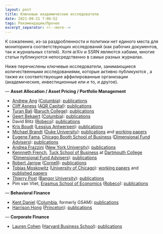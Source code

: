 ```yaml
---
layout: post
title: Ключевые академические исследователи
date: 2021-09-21 7:06:52
tags: Рекомендации/Прочее
excerpt_separator: <!--more-->
---
```

К сожалению, из-за раздробленности и политики нет единого места для мониторинга соответствующих исследований
(как рабочих документов, так и журнальных статей). Хотя arXiv и SSRN являются хабами, многие статьи публикуются непосредственно в самых разных журналах.

Ниже перечислены ключевые исследователи, занимающиеся количественными исследованиями, которые активно публикуются ,
а также их соответствующие аффилированные организации (академические, инвестиционные или и то, и другое).
<!--more-->



<p>&mdash; <strong>Asset Allocation / Asset Pricing / Portfolio Management</strong> </p>
<ul>
<li><a href="http://www.columbia.edu/~aa610/">Andrew Ang</a> (<a href="http://www.cfm.fr">Columbia</a>): <a href="http://papers.ssrn.com/sol3/cf_dev/AbsByAuth.cfm?per_id=94010">publications</a></li>
<li><a href="http://www.aqrcapital.com/cliff.htm">Cliff Asness</a> (<a href="http://aqr.com/">AQR Capital</a>): <a href="http://papers.ssrn.com/sol3/cf_dev/AbsByAuth.cfm?per_id=77768">publications</a></li>
<li><a href="http://faculty.baruch.cuny.edu/tbali/">Turan Bali</a> (<a href="http://www.baruch.cuny.edu/">Baruch College</a>): <a href="http://papers.ssrn.com/sol3/cf_dev/AbsByAuth.cfm?per_id=235620">publications</a></li>
<li><a href="http://www0.gsb.columbia.edu/faculty/gbekaert/">Geert Bekaert</a> (<a href="http://www.cfm.fr">Columbia</a>): <a href="http://www0.gsb.columbia.edu/faculty/gbekaert/research.html">publications</a></li>
<li>David Blitz (<a href="http://www.robeco.com">Robeco</a>): <a href="http://papers.ssrn.com/sol3/cf_dev/AbsByAuth.cfm?per_id=113731">publications</a></li>
<li><a href="http://www.econ.kuleuven.be/public/n06054/">Kris Boudt</a> (<a href="http://www.lessius.eu/english/">Lessius Antwerpen</a>): <a href="http://www.econ.kuleuven.be/public/n06054/">publications</a></li>
<li><a href="http://www.duke.edu/~mbrandt/">Michael Brandt</a> (<a href="http://www.duke.edu">Duke University</a>): <a href="http://www.duke.edu/~mbrandt/publications.html">publications</a> and <a href="http://www.duke.edu/~mbrandt/working.html">working papers</a></li>
<li><a href="http://www.chicagobooth.edu/faculty/bio.aspx?person_id=12824813568">Eugene Fama</a>, <a href="http://www.chicagobooth.edu">Chicago Booth School of Business</a> (<a href="http://www.dfaus.com/">Dimensional Fund Advisers</a>): <a href="http://papers.ssrn.com/sol3/cf_dev/AbsByAuth.cfm?per_id=998">publications</a></li>
<li><a href="http://www.econ.yale.edu/~af227/">Andrea Frazzini</a> (<a href="http://www.stern.nyu.edu/">New York University</a>): <a href="http://www.econ.yale.edu/~af227/">publications</a></li>
<li><a href="http://mba.tuck.dartmouth.edu/pages/faculty/ken.french/index.html">Kennneth French</a>, <a href="http://www.tuck.dartmouth.edu/">Tuck School of Business</a> at <a href="http://www.dartmouth.edu/">Dartmouth College</a> (<a href="http://www.dfaus.com/">Dimensional Fund Advisers</a>): <a href="http://papers.ssrn.com/sol3/cf_dev/AbsByAuth.cfm?per_id=1455">publications</a></li>
<li><a href="http://www.johnson.cornell.edu/Faculty-And-Research/Profile.aspx?id=raj15">Robert Jarrow</a> (<a href="http://www.johnson.cornell.edu">Cornell</a>): <a href="http://www.johnson.cornell.edu/Faculty-And-Research/Profile.aspx?id=raj15">publications</a></li>
<li><a href="http://faculty.chicagobooth.edu/tobias.moskowitz/index.html">Tobias Moskowitz</a> (<a href="http://www.chicagobooth.edu">University of Chicago</a>): <a href="http://faculty.chicagobooth.edu/tobias.moskowitz/research/papers.html">working papers</a> and <a href="http://faculty.chicagobooth.edu/tobias.moskowitz/research/index.html">published papers</a></li>
<li><a href="http://www.bangor.ac.uk/business/staff/theirry_post.php.en">Thierry Post</a> (<a href="http://www.bangor.ac.uk/">Bangor University</a>): <a href="http://www.bangor.ac.uk/business/staff/theirry_post.php.en">publications</a></li>
<li>Pim van Vliet, <a href="http://www.eur.nl/ese">Erasmus School of Economics</a> (<a href="http://www.robeco.com">Robeco</a>): <a href="http://papers.ssrn.com/sol3/cf_dev/AbsByAuth.cfm?per_id=296465">publications</a></li>
</ul>

</ul>
<p>&mdash; <strong>Behavioral Finance</strong> </p>
<ul>
<li><a href="http://www.columbia.edu/~kd2371/">Kent Daniel</a> (<a href="http://www.cfm.fr">Columbia</a>, formerly GSAM): <a href="http://www.columbia.edu/~kd2371/#Publications">publications</a></li>
<li><a href="http://www.princeton.edu/~hhong/">Harrison Hong</a> (<a href="http://www.princeton.edu">Princeton</a>): <a href="http://www.princeton.edu/~hhong/">publications</a></li>
</ul>
<p>&mdash; <strong>Corporate Finance</strong></p>
<ul>
<li><a href="http://www.people.hbs.edu/lcohen">Lauren Cohen</a> (<a href="http://www.hbs.edu">Harvard Business School</a>): <a href="http://www.people.hbs.edu/lcohen">publications</a></li>
</ul>
  

